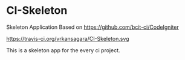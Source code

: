 # CI-Skeleton
Skeleton Application Based on https://github.com/bcit-ci/CodeIgniter

https://travis-ci.org/vrkansagara/CI-Skeleton.svg

This is a skeleton app for the every ci project.
